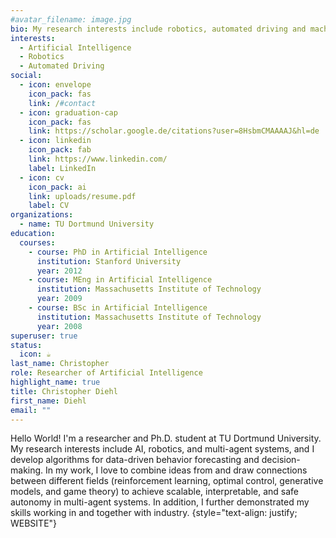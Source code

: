 ```yaml
---
#avatar_filename: image.jpg
bio: My research interests include robotics, automated driving and machine learning.
interests:
  - Artificial Intelligence
  - Robotics
  - Automated Driving
social:
  - icon: envelope
    icon_pack: fas
    link: /#contact
  - icon: graduation-cap
    icon_pack: fas
    link: https://scholar.google.de/citations?user=8HsbmCMAAAAJ&hl=de
  - icon: linkedin
    icon_pack: fab
    link: https://www.linkedin.com/
    label: LinkedIn
  - icon: cv
    icon_pack: ai
    link: uploads/resume.pdf
    label: CV
organizations:
  - name: TU Dortmund University
education:
  courses:
    - course: PhD in Artificial Intelligence
      institution: Stanford University
      year: 2012
    - course: MEng in Artificial Intelligence
      institution: Massachusetts Institute of Technology
      year: 2009
    - course: BSc in Artificial Intelligence
      institution: Massachusetts Institute of Technology
      year: 2008
superuser: true
status:
  icon: ☕️
last_name: Christopher
role: Researcher of Artificial Intelligence
highlight_name: true
title: Christopher Diehl
first_name: Diehl
email: ""
---
```


Hello World! 
I'm a researcher and Ph.D. student at TU Dortmund University. My research interests include AI, robotics, and multi-agent systems, and I develop algorithms for data-driven behavior forecasting and decision-making. In my work, I love to combine ideas from and draw connections between different fields (reinforcement learning, optimal control, generative models, and game theory) to achieve scalable, interpretable, and safe autonomy in multi-agent systems. In addition, I further demonstrated my skills working in and together with industry. 
{style="text-align: justify; WEBSITE"}
